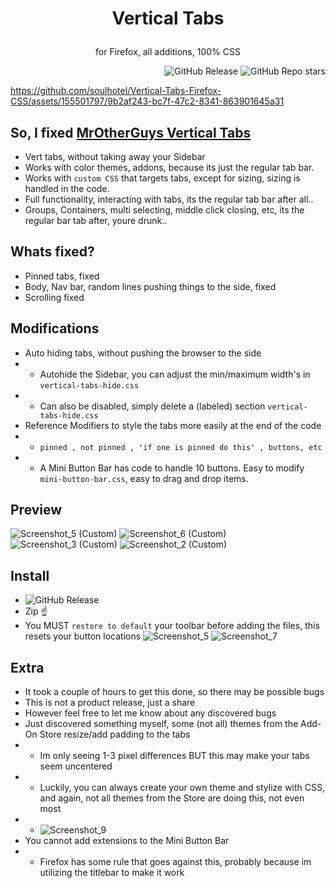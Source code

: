# <p align="center"> Vertical Tabs </p>
<p align="center">for Firefox, all additions, 100% CSS</p>
<div align="right">  

![GitHub Release](https://img.shields.io/github/v/release/soulhotel/Vertical-Tabs-Firefox-CSS?style=for-the-badge)
![GitHub Repo stars](https://img.shields.io/github/stars/soulhotel/Vertical-Tabs-Firefox-CSS?style=for-the-badge)
</div>

https://github.com/soulhotel/Vertical-Tabs-Firefox-CSS/assets/155501797/9b2af243-bc7f-47c2-8341-863901645a31

## So, I fixed [MrOtherGuys Vertical Tabs](https://github.com/MrOtherGuy/firefox-csshacks) 
- Vert tabs, without taking away your Sidebar
- Works with color themes, addons, because its just the regular tab bar.
- Works with `custom CSS` that targets tabs, except for sizing, sizing is handled in the code.
- Full functionality, interacting with tabs, its the regular tab bar after all..
- Groups, Containers, multi selecting, middle click closing, etc, its the regular bar tab after, youre drunk..

## Whats fixed?
- Pinned tabs, fixed
- Body, Nav bar, random lines pushing things to the side, fixed
- Scrolling fixed

## Modifications
- Auto hiding tabs, without pushing the browser to the side
- - Autohide the Sidebar, you can adjust the min/maximum width's in `vertical-tabs-hide.css`
- - Can also be disabled, simply delete a (labeled) section `vertical-tabs-hide.css`
- Reference Modifiers to style the tabs more easily at the end of the code
- - `pinned , not pinned , 'if one is pinned do this' , buttons, etc`
- - A Mini Button Bar has code to handle 10 buttons. Easy to modify `mini-button-bar.css`, easy to drag and drop items.

## Preview
![Screenshot_5 (Custom)](https://github.com/soulhotel/Vertical-Tabs-Firefox-CSS/assets/155501797/7ef945dc-e3c3-4685-ba4d-dcb45179b85e)
![Screenshot_6 (Custom)](https://github.com/soulhotel/Vertical-Tabs-Firefox-CSS/assets/155501797/32fe3a22-d832-477c-83a6-9e28a7990519)
![Screenshot_3 (Custom)](https://github.com/soulhotel/Vertical-Tabs-Firefox-CSS/assets/155501797/abb15550-39e0-4f77-9339-21f73ee09be1)
![Screenshot_2 (Custom)](https://github.com/soulhotel/Vertical-Tabs-Firefox-CSS/assets/155501797/d69ff0a0-48bc-4dc8-b0b3-a8ff23488292)

## Install
- ![GitHub Release](https://img.shields.io/github/v/release/soulhotel/Perfection-Firefox-CSS-Theme?style=for-the-badge)
- Zip ☝️
- You MUST `restore to default` your toolbar before adding the files, this resets your button locations
![Screenshot_5](https://github.com/soulhotel/Vertical-Tabs-Firefox-CSS/assets/155501797/02aa4ab1-466c-4e23-9d45-36d47d5f32b5)
![Screenshot_7](https://github.com/soulhotel/Vertical-Tabs-Firefox-CSS/assets/155501797/c7eb12a0-9703-4d59-a044-73ab54146e15)

## Extra
- It took a couple of hours to get this done, so there may be possible bugs
- This is not a product release, just a share
- However feel free to let me know about any discovered bugs
- Just discovered something myself, some (not all) themes from the Add-On Store resize/add padding to the tabs
- - Im only seeing 1-3 pixel differences BUT this may make your tabs seem uncentered
- - Luckily, you can always create your own theme and stylize with CSS, and again, not all themes from the Store are doing this, not even most
- - ![Screenshot_9](https://github.com/soulhotel/Vertical-Tabs-Firefox-CSS/assets/155501797/d60eba42-708d-492e-a58d-87571a661782)
- You cannot add extensions to the Mini Button Bar
-  - Firefox has some rule that goes against this, probably because im utilizing the titlebar to make it work
